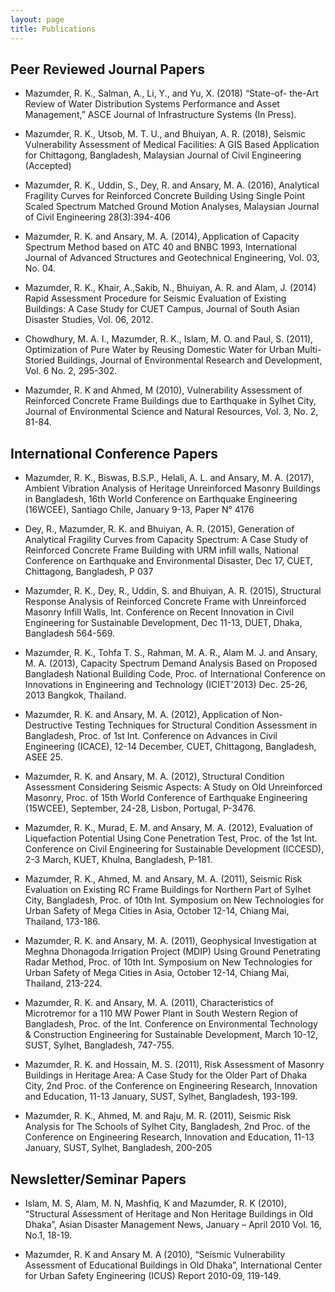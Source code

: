 ```yaml
---
layout: page
title: Publications
---
```


## Peer Reviewed Journal Papers

* Mazumder, R. K., Salman, A., Li, Y., and Yu, X. (2018) “State-of- the-Art Review of Water Distribution Systems Performance and Asset Management,” ASCE Journal of Infrastructure Systems (In Press).

* Mazumder, R. K., Utsob, M. T. U., and Bhuiyan, A. R. (2018), Seismic Vulnerability Assessment of Medical Facilities: A GIS Based Application for Chittagong, Bangladesh, Malaysian Journal of Civil Engineering (Accepted)

* Mazumder, R. K., Uddin, S., Dey, R. and Ansary, M. A. (2016), Analytical Fragility Curves for Reinforced Concrete Building Using Single Point Scaled Spectrum Matched Ground Motion Analyses, Malaysian Journal of Civil Engineering 28(3):394-406

* Mazumder, R. K. and Ansary, M. A. (2014), Application of Capacity Spectrum Method based on ATC 40 and BNBC 1993, International Journal of Advanced Structures and Geotechnical Engineering, Vol. 03, No. 04.

* Mazumder, R. K., Khair, A.,Sakib, N., Bhuiyan, A. R. and Alam, J. (2014) Rapid Assessment Procedure for Seismic Evaluation of Existing Buildings: A Case Study for CUET Campus, Journal of South Asian Disaster Studies, Vol. 06, 2012.

* Chowdhury, M. A. I., Mazumder, R. K., Islam, M. O. and Paul, S. (2011), Optimization of Pure Water by Reusing Domestic Water for Urban Multi-Storied Buildings, Journal of Environmental Research and Development, Vol. 6 No. 2, 295-302.

* Mazumder, R. K and Ahmed, M (2010), Vulnerability Assessment of Reinforced Concrete Frame Buildings due to Earthquake in Sylhet City, Journal of Environmental Science and Natural Resources, Vol. 3, No. 2, 81-84.

## International Conference Papers
* Mazumder, R. K., Biswas, B.S.P., Helali, A. L. and Ansary, M. A. (2017), Ambient Vibration Analysis of Heritage Unreinforced Masonry Buildings in Bangladesh, 16th World Conference on Earthquake Engineering (16WCEE), Santiago Chile, January 9-13, Paper N° 4176

* Dey, R., Mazumder, R. K. and Bhuiyan, A. R. (2015), Generation of Analytical Fragility Curves from Capacity Spectrum: A Case Study of Reinforced Concrete Frame Building with URM infill walls, National Conference on Earthquake and Environmental Disaster, Dec 17, CUET, Chittagong, Bangladesh, P 037

* Mazumder, R. K., Dey, R., Uddin, S. and Bhuiyan, A. R. (2015), Structural Response Analysis of Reinforced Concrete Frame with Unreinforced Masonry Infill Walls, Int. Conference on Recent Innovation in Civil Engineering for Sustainable Development, Dec 11-13, DUET, Dhaka, Bangladesh 564-569.

* Mazumder, R. K., Tohfa T. S., Rahman, M. A. R., Alam M. J. and Ansary, M. A. (2013), Capacity Spectrum Demand Analysis Based on Proposed Bangladesh National Building Code, Proc. of International Conference on Innovations in Engineering and Technology (ICIET'2013) Dec. 25-26, 2013 Bangkok, Thailand.

* Mazumder, R. K. and Ansary, M. A. (2012), Application of Non-Destructive Testing Techniques for Structural Condition Assessment in Bangladesh, Proc. of 1st Int. Conference on Advances in Civil Engineering (ICACE), 12-14 December, CUET, Chittagong, Bangladesh, ASEE 25.

* Mazumder, R. K. and Ansary, M. A. (2012), Structural Condition Assessment Considering Seismic Aspects: A Study on Old Unreinforced Masonry, Proc. of 15th World Conference of Earthquake Engineering (15WCEE), September, 24-28, Lisbon, Portugal, P-3476.

* Mazumder, R. K., Murad, E. M. and Ansary, M. A. (2012), Evaluation of Liquefaction Potential Using Cone Penetration Test, Proc. of the 1st Int. Conference on Civil Engineering for Sustainable Development (ICCESD), 2-3 March, KUET, Khulna, Bangladesh, P-181.

* Mazumder, R. K., Ahmed, M. and Ansary, M. A. (2011), Seismic Risk Evaluation on Existing RC Frame Buildings for Northern Part of Sylhet City, Bangladesh, Proc. of 10th Int. Symposium on New Technologies for Urban Safety of Mega Cities in Asia, October 12-14, Chiang Mai, Thailand, 173-186.

* Mazumder, R. K. and Ansary, M. A. (2011), Geophysical Investigation at Meghna Dhonagoda Irrigation Project (MDIP) Using Ground Penetrating Radar Method, Proc. of 10th Int. Symposium on New Technologies for Urban Safety of Mega Cities in Asia, October 12-14, Chiang Mai, Thailand, 213-224.

* Mazumder, R. K. and Ansary, M. A. (2011), Characteristics of Microtremor for a 110 MW Power Plant in South Western Region of Bangladesh, Proc. of the Int. Conference on Environmental Technology & Construction Engineering for Sustainable Development, March 10-12, SUST, Sylhet, Bangladesh, 747-755.

* Mazumder, R. K. and Hossain, M. S. (2011), Risk Assessment of Masonry Buildings in Heritage Area: A Case Study for the Older Part of Dhaka City, 2nd Proc. of the Conference on Engineering Research, Innovation and Education, 11-13 January, SUST, Sylhet, Bangladesh, 193-199.

* Mazumder, R. K., Ahmed, M. and Raju, M. R. (2011), Seismic Risk Analysis for The Schools of Sylhet City, Bangladesh, 2nd Proc. of the Conference on Engineering Research, Innovation and Education, 11-13 January, SUST, Sylhet, Bangladesh, 200-205

## Newsletter/Seminar Papers 
* Islam, M. S, Alam, M. N, Mashfiq, K and Mazumder, R. K (2010), “Structural Assessment of Heritage and Non Heritage Buildings in Old Dhaka”, Asian Disaster Management News, January – April 2010 Vol. 16, No.1, 18-19.

* Mazumder, R. K and Ansary M. A (2010), “Seismic Vulnerability Assessment of Educational Buildings in Old Dhaka”, International Center for Urban Safety Engineering (ICUS) Report 2010-09, 119-149.
